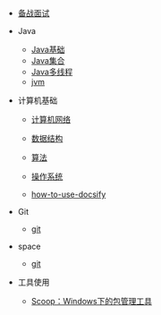 
* [备战面试](./docs/a-1备战面试.md)
  
* Java

  * [Java基础](./docs/b-1面试题总结-Java基础.md)
  * [Java集合](./docs/b-2Java集合.md)
  * [Java多线程](./docs/b-3Java多线程.md)
  * [jvm](./docs/b-4jvm.md)

* 计算机基础

  * [计算机网络](./docs/c-1计算机网络.md)
  * [数据结构](./docs/c-2数据结构.md)
  * [算法](./docs/c-3算法.md)
  * [操作系统](./docs/c-4操作系统.md)

  * [how-to-use-docsify](./docs/how-to-use-docsify.md)

- Git
  - [git](docs/unit_01/note_start.md)
- space
  - [git](docs/unit_02/space.md)

- 工具使用
  - [Scoop：Windows下的包管理工具](docs/tools/Scoop：Windows下的包管理工具.md)
